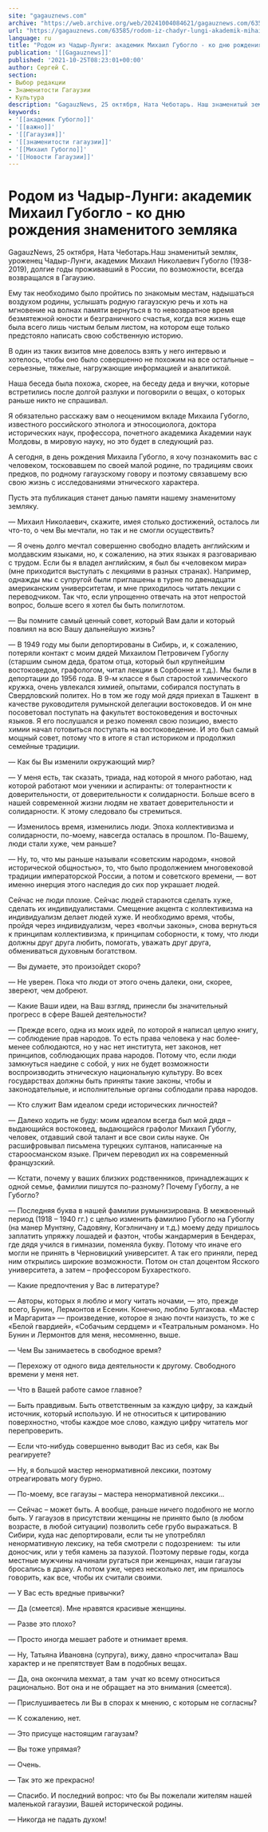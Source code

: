 ```yaml
---
site: "gagauznews.com"
archive: "https://web.archive.org/web/20241004084621/gagauznews.com/63585/rodom-iz-chadyr-lungi-akademik-mihail-guboglo-1938-2019.html"
url: "https://gagauznews.com/63585/rodom-iz-chadyr-lungi-akademik-mihail-guboglo-1938-2019.html"
language: ru
title: "Родом из Чадыр-Лунги: академик Михаил Губогло - ко дню рождения знаменитого земляка"
publication: '[[Gagauznews]]'
published: '2021-10-25T08:23:01+00:00'
author: Сергей С.
section:
- Выбор редакции
- Знаменитости Гагаузии
- Культура
description: "GagauzNews, 25 октября, Ната Чеботарь. Наш знаменитый земляк, уроженец Чадыр-Лунги, академик Михаил Николаевич Губогло (1938-2019), долгие годы проживавший в России, по возможности, всегда возвращался в Гагаузию. Ему так необходимо было пройтись по знакомым местам, надышаться воздухом родины, услышать родную гагаузскую речь и хоть на мгновение на волнах памяти вернуться в то невозвратное время безмятежной юности и безграничного счастья, когда вся жизнь еще была всего лишь чистым белым листом, на котором еще только предстояло написать свою собственную историю. В один из таких визитов мне довелось взять у него интервью и хотелось, чтобы оно было совершенно не похожим на все остальные – […]"
keywords:
- '[[академик Губогло]]'
- '[[важно]]'
- '[[Гагаузия]]'
- '[[знаменитости гагаузии]]'
- '[[Михаил Губогло]]'
- '[[Новости Гагаузии]]'
---
```


# Родом из Чадыр-Лунги: академик Михаил Губогло - ко дню рождения знаменитого земляка

GagauzNews, 25 октября, Ната Чеботарь.Наш знаменитый земляк, уроженец Чадыр-Лунги, академик Михаил Николаевич Губогло (1938-2019), долгие годы проживавший в России, по возможности, всегда возвращался в Гагаузию.

Ему так необходимо было пройтись по знакомым местам, надышаться воздухом родины, услышать родную гагаузскую речь и хоть на мгновение на волнах памяти вернуться в то невозвратное время безмятежной юности и безграничного счастья, когда вся жизнь еще была всего лишь чистым белым листом, на котором еще только предстояло написать свою собственную историю.

В один из таких визитов мне довелось взять у него интервью и хотелось, чтобы оно было совершенно не похожим на все остальные – серьезные, тяжелые, нагружающие информацией и аналитикой.

Наша беседа была похожа, скорее, на беседу деда и внучки, которые встретились после долгой разлуки и поговорили о вещах, о которых раньше никто не спрашивал.

Я обязательно расскажу вам о неоценимом вкладе Михаила Губогло, известного российского этнолога и этносоциолога, доктора исторических наук, профессора, почетного академика Академии наук Молдовы, в мировую науку, но это будет в следующий раз.

А сегодня, в день рождения Михаила Губогло, я хочу познакомить вас с человеком, тосковавшем по своей малой родине, по традициям своих предков, по родному гагаузскому говору и поэтому связавшему всю свою жизнь с исследованиями этнического характера.

Пусть эта публикация станет данью памяти нашему знаменитому земляку.

— Михаил Николаевич, скажите, имея столько достижений, осталось ли что-то, о чем Вы мечтали, но так и не смогли осуществить?

— Я очень долго мечтал совершенно свободно владеть английским и молдавским языками, но, к сожалению, на этих языках я разговариваю с трудом. Если бы я владел английским, я был бы «человеком мира» (мне приходится выступать с лекциями в разных странах). Например, однажды мы с супругой были приглашены в турне по двенадцати американским университетам, и мне приходилось читать лекции с переводчиком. Так что, если упрощенно отвечать на этот непростой вопрос, больше всего я хотел бы быть полиглотом.

— Вы помните самый ценный совет, который Вам дали и который повлиял на всю Вашу дальнейшую жизнь?

— В 1949 году мы были депортированы в Сибирь, и, к сожалению, потеряли контакт с моим дядей Михаилом Петровичем Губоглу (старшим сыном деда, братом отца, который был крупнейшим востоковедом, графологом, читал лекции в Сорбонне и т.д.). Мы были в депортации до 1956 года. В 9-м классе я был старостой химического кружка, очень увлекался химией, опытами, собирался поступать в Свердловский политех. Но в том же году мой дядя приехал в Ташкент  в качестве руководителя румынской делегации востоковедов. И он мне посоветовал поступать на факультет востоковедения и восточных языков. Я его послушался и резко поменял свою позицию, вместо химии начал готовиться поступать на востоковедение. И это был самый мощный совет, потому что в итоге я стал историком и продолжил семейные традиции.

— Как бы Вы изменили окружающий мир?

— У меня есть, так сказать, триада, над которой я много работаю, над которой работают мои ученики и аспиранты: от толерантности к доверительности, от доверительности к солидарности. Больше всего в нашей современной жизни людям не хватает доверительности и солидарности. К этому следовало бы стремиться.

— Изменилось время, изменились люди. Эпоха коллективизма и солидарности, по-моему, навсегда осталась в прошлом. По-Вашему, люди стали хуже, чем раньше?

— Ну, то, что мы раньше называли «советским народом», «новой исторической общностью», то, что было продолжением многовековой традиции императорской России, а потом и советского времени, — вот именно инерция этого наследия до сих пор украшает людей.

Сейчас не люди плохие. Сейчас людей стараются сделать хуже, сделать их индивидуалистами. Смещение акцента с коллективизма на индивидуализм делает людей хуже. И необходимо время, чтобы, пройдя через индивидуализм, через «волчьи законы», снова вернуться к принципам коллективизма, к принципам соборности, к тому, что люди должны друг друга любить, помогать, уважать друг друга, обмениваться духовным богатством.

— Вы думаете, это произойдет скоро?

— Не уверен. Пока что люди от этого очень далеки, они, скорее, звереют, чем добреют.

— Какие Ваши идеи, на Ваш взгляд, принесли бы значительный прогресс в сфере Вашей деятельности?

— Прежде всего, одна из моих идей, по которой я написал целую книгу, — соблюдение прав народов. То есть права человека у нас более-менее соблюдаются, но у нас нет института, нет законов, нет принципов, соблюдающих права народов. Потому что, если люди замкнуться наедине с собой, у них не будет возможности воспроизводить этническую национальную культуру. Во всех государствах должны быть приняты такие законы, чтобы и законодательные, и исполнительные органы соблюдали права народов.

— Кто служит Вам идеалом среди исторических личностей?

— Далеко ходить не буду: моим идеалом всегда был мой дядя – выдающийся востоковед, выдающийся графолог Михаил Губоглу, человек, отдавший свой талант и все свои силы науке. Он расшифровывал письмена турецких султанов, написанные на староосманском языке. Причем переводил их на современный французский.

— Кстати, почему у ваших близких родственников, принадлежащих к одной семье, фамилии пишутся по-разному? Почему Губоглу, а не Губогло?

— Последняя буква в нашей фамилии румынизирована. В межвоенный период (1918 – 1940 гг.) с целью изменить фамилию Губогло на Губоглу (на манер Мунтяну, Садовяну, Когэлничану и т.д.) моему деду пришлось заплатить упряжку лошадей и фаэтон, чтобы жандармерия в Бендерах, где дядя учился в гимназии, поменяла букву. Потому что иначе его могли не принять в Черновицкий университет. А так его приняли, перед ним открылись широкие возможности. Потом он стал доцентом Ясского университета, а затем – профессором Бухаресткого.

— Какие предпочтения у Вас в литературе?

— Авторы, которых я люблю и могу читать ночами, — это, прежде всего, Бунин, Лермонтов и Есенин. Конечно, люблю Булгакова. «Мастер и Маргарита» — произведение, которое я знаю почти наизусть, то же с «Белой гвардией», «Собачьим сердцем» и «Театральным романом». Но Бунин и Лермонтов для меня, несомненно, выше.

— Чем Вы занимаетесь в свободное время?

— Перехожу от одного вида деятельности к другому. Свободного времени у меня нет.

— Что в Вашей работе самое главное?

— Быть правдивым. Быть ответственным за каждую цифру, за каждый источник, который использую. И не относиться к цитированию поверхностно, чтобы каждое мое слово, каждую цифру читатель мог перепроверить.

— Если что-нибудь совершенно выводит Вас из себя, как Вы реагируете?

— Ну, я большой мастер ненормативной лексики, поэтому отреагировать могу бурно.

— По-моему, все гагаузы – мастера ненормативной лексики…

— Сейчас – может быть. А вообще, раньше ничего подобного не могло быть. У гагаузов в присутствии женщины не принято было (в любом возрасте, в любой ситуации) позволить себе грубо выражаться. В Сибири, куда нас депортировали, если ты не употреблял ненормативную лексику, на тебя смотрели с подозрением:  ты или доносчик, или у тебя камень за пазухой. Поэтому первые годы, когда местные мужчины начинали ругаться при женщинах, наши гагаузы бросались в драку. А потом уже, через несколько лет, им пришлось говорить, как все, чтобы их считали своими.

— У Вас есть вредные привычки?

— Да (смеется). Мне нравятся красивые женщины.

— Разве это плохо?

— Просто иногда мешает работе и отнимает время.

— Ну, Татьяна Ивановна (супруга), вижу, давно «просчитала» Ваш характер и не препятствует Вам в подобных вещах.

— Да, она окончила мехмат, а там  учат ко всему относиться рационально. Вот она и не обращает на это внимания (смеется).

— Прислушиваетесь ли Вы в спорах к мнению, с которым не согласны?

— К сожалению, нет.

— Это присуще настоящим гагаузам?

— Вы тоже упрямая?

— Очень.

— Так это же прекрасно!

— Спасибо. И последний вопрос: что бы Вы пожелали жителям нашей маленькой гагаузии, Вашей исторической родины.

— Никогда не падать духом!
